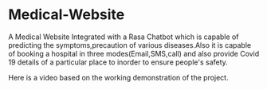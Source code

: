 # Medical-Website
A Medical Website Integrated with a Rasa Chatbot which is capable of predicting the symptoms,precaution of various diseases.Also it is capable of booking a hospital in three modes(Email,SMS,call) and also provide Covid 19 details of a particular place to inorder to ensure people's safety.

Here is a video based on the working demonstration of the project.




